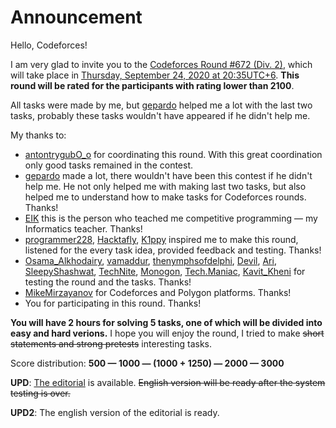 # Announcement

Hello, Codeforces!

I am very glad to invite you to the [Codeforces Round #672 (Div. 2)](https://codeforces.com/contest/1420), which will take place in [Thursday, September 24, 2020 at 20:35UTC+6](https://codeforces.com/https://www.timeanddate.com/worldclock/fixedtime.html?day=24&month=9&year=2020&hour=17&min=35&sec=0&p1=166). **This round will be rated for the participants with rating lower than 2100**.

All tasks were made by me, but [gepardo](https://codeforces.com/profile/gepardo "Grandmaster gepardo") helped me a lot with the last two tasks, probably these tasks wouldn't have appeared if he didn't help me.

My thanks to:

 * [antontrygubO_o](https://codeforces.com/profile/antontrygubO_o "International Grandmaster antontrygubO_o") for coordinating this round. With this great coordination only good tasks remained in the contest.
* [gepardo](https://codeforces.com/profile/gepardo "Grandmaster gepardo") made a lot, there wouldn't have been this contest if he didn't help me. He not only helped me with making last two tasks, but also helped me to understand how to make tasks for Codeforces rounds. Thanks!
* [EIK](https://codeforces.com/profile/EIK "Unrated, EIK") this is the person who teached me competitive programming — my Informatics teacher. Thanks!
* [programmer228](https://codeforces.com/profile/programmer228 "International Master programmer228"), [Hacktafly](https://codeforces.com/profile/Hacktafly "Specialist Hacktafly"), [K1ppy](https://codeforces.com/profile/K1ppy "Expert K1ppy") inspired me to make this round, listened for the every task idea, provided feedback and testing. Thanks!
* [Osama_Alkhodairy](https://codeforces.com/profile/Osama_Alkhodairy "Master Osama_Alkhodairy"), [vamaddur](https://codeforces.com/profile/vamaddur "Master vamaddur"), [thenymphsofdelphi](https://codeforces.com/profile/thenymphsofdelphi "Master thenymphsofdelphi"), [Devil](https://codeforces.com/profile/Devil "Master Devil"), [Ari](https://codeforces.com/profile/Ari "Grandmaster Ari"), [SleepyShashwat](https://codeforces.com/profile/SleepyShashwat "Master SleepyShashwat"), [TechNite](https://codeforces.com/profile/TechNite "Master TechNite"), [Monogon](https://codeforces.com/profile/Monogon "International Master Monogon"), [Tech.Maniac](https://codeforces.com/profile/Tech.Maniac "Expert Tech.Maniac"), [Kavit_Kheni](https://codeforces.com/profile/Kavit_Kheni "Expert Kavit_Kheni") for testing the round and the tasks. Thanks!
* [MikeMirzayanov](https://codeforces.com/profile/MikeMirzayanov "Headquarters, MikeMirzayanov") for Codeforces and Polygon platforms. Thanks!
* You for participating in this round. Thanks!

**You will have 2 hours for solving 5 tasks, one of which will be divided into easy and hard verions.** I hope you will enjoy the round, I tried to make ~~short statements and strong pretests~~ interesting tasks.

Score distribution:  **500 — 1000 — (1000 + 1250) — 2000 — 3000** 

**UPD**: [The editorial](Editorial_(en).md) is available. ~~English version will be ready after the system testing is over.~~

**UPD2**: The english version of the editorial is ready.

